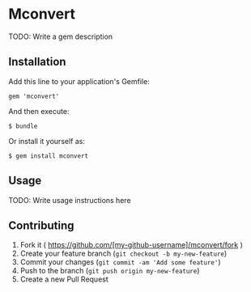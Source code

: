 # Mconvert

TODO: Write a gem description

## Installation

Add this line to your application's Gemfile:

    gem 'mconvert'

And then execute:

    $ bundle

Or install it yourself as:

    $ gem install mconvert

## Usage

TODO: Write usage instructions here

## Contributing

1. Fork it ( https://github.com/[my-github-username]/mconvert/fork )
2. Create your feature branch (`git checkout -b my-new-feature`)
3. Commit your changes (`git commit -am 'Add some feature'`)
4. Push to the branch (`git push origin my-new-feature`)
5. Create a new Pull Request
